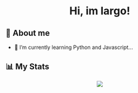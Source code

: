   <h1 align="center"><b>
   Hi, im largo!</b>
</h1>

## :triangular_flag_on_post: About me

- 🌱 I’m currently learning Python and Javascript...

## :bar_chart: My Stats

<p align="center">
   <img  align="center"  src="https://github-readme-stats.vercel.app/api/top-langs/?username=imlargo&layout=compact">
 </p>
 
<!---
imlargo/imlargo is a ✨ special ✨ repository because its `README.md` (this file) appears on your GitHub profile.
You can click the Preview link to take a look at your changes.
--->
